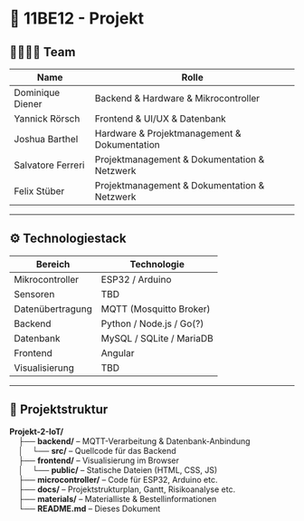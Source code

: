 # 🤖 11BE12 - Projekt

## 👨‍👩‍👧‍👦 Team

| Name | Rolle                                        |
|------|----------------------------------------------|
| Dominique Diener | Backend & Hardware & Mikrocontroller         |
| Yannick Rörsch | Frontend & UI/UX & Datenbank                 |
| Joshua Barthel | Hardware & Projektmanagement & Dokumentation                     
| Salvatore Ferreri | Projektmanagement & Dokumentation & Netzwerk         |
| Felix Stüber | Projektmanagement & Dokumentation & Netzwerk |

---

## ⚙️ Technologiestack

| Bereich              | Technologie                     |
|----------------------|---------------------------------|
| Mikrocontroller      | ESP32 / Arduino                 |
| Sensoren             | TBD                             |
| Datenübertragung     | MQTT (Mosquitto Broker)         |
| Backend              | Python / Node.js / Go(?)        |
| Datenbank            | MySQL / SQLite / MariaDB        |
| Frontend             | Angular                         |
| Visualisierung       | TBD                             |

---

## 📁 Projektstruktur

**Projekt-2-IoT/**  
&nbsp;&nbsp;&nbsp;&nbsp;├── **backend/** – MQTT-Verarbeitung & Datenbank-Anbindung  
&nbsp;&nbsp;&nbsp;&nbsp;│&nbsp;&nbsp;&nbsp;&nbsp;└── **src/** – Quellcode für das Backend  
&nbsp;&nbsp;&nbsp;&nbsp;├── **frontend/** – Visualisierung im Browser  
&nbsp;&nbsp;&nbsp;&nbsp;│&nbsp;&nbsp;&nbsp;&nbsp;└── **public/** – Statische Dateien (HTML, CSS, JS)  
&nbsp;&nbsp;&nbsp;&nbsp;├── **microcontroller/** – Code für ESP32, Arduino etc.  
&nbsp;&nbsp;&nbsp;&nbsp;├── **docs/** – Projektstrukturplan, Gantt, Risikoanalyse etc.  
&nbsp;&nbsp;&nbsp;&nbsp;├── **materials/** – Materialliste & Bestellinformationen  
&nbsp;&nbsp;&nbsp;&nbsp;└── **README.md** – Dieses Dokument  
